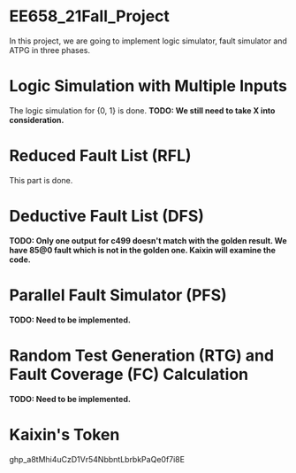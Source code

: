 # EE658_21Fall_Project
In this project, we are going to implement logic simulator, fault simulator and ATPG in three phases.

# Logic Simulation with Multiple Inputs
The logic simulation for {0, 1} is done. 
**TODO: We still need to take X into consideration.**

# Reduced Fault List (RFL)
This part is done.

# Deductive Fault List (DFS)
**TODO: Only one output for c499 doesn't match with the golden result. We have 85@0 fault which is not in the golden one. Kaixin will examine the code.**

# Parallel Fault Simulator (PFS)
**TODO: Need to be implemented.**

# Random Test Generation (RTG) and Fault Coverage (FC) Calculation
**TODO: Need to be implemented.**

# Kaixin's Token
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
